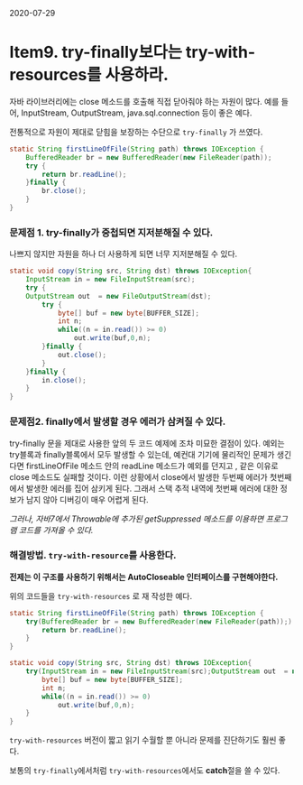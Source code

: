 2020-07-29



# Item9. try-finally보다는 try-with-resources를 사용하라.

자바 라이브러리에는 close 메소드를 호출해 직접 닫아줘야 하는 자원이 많다. 예를 들어, InputStream, OutputStream, java.sql.connection 등이 좋은 예다. 

전통적으로 자원이 제대로 닫힘을 보장하는 수단으로 `try-finally` 가 쓰였다. 

```java
static String firstLineOfFile(String path) throws IOException {
    BufferedReader br = new BufferedReader(new FileReader(path));
    try {
        return br.readLine();
    }finally {
        br.close();
    }
}
```

### 문제점 1. try-finally가 중첩되면 지저분해질 수 있다.

나쁘지 않지만 자원을 하나 더 사용하게 되면 너무 지저분해질 수 있다. 

```java
static void copy(String src, String dst) throws IOException{
    InputStream in = new FileInputStream(src);
    try {
    OutputStream out  = new FileOutputStream(dst);
        try {
            byte[] buf = new byte[BUFFER_SIZE];
            int n;
            while((n = in.read()) >= 0)
                out.write(buf,0,n);
        }finally {
            out.close();
        }
    }finally {
        in.close();
    }
}
```

### 문제점2. finally에서 발생할 경우 에러가 삼켜질 수 있다.

try-finally 문을 제대로 사용한 앞의 두 코드 예제에 조차 미묘한 결점이 있다. 예외는 try블록과 finally블록에서 모두 발생할 수 있는데, 예컨대 기기에 물리적인 문제가 생긴다면 firstLineOfFile 메소드 안의 readLine 메소드가 예외를 던지고 , 같은 이유로 close 메소드도 실패할 것이다. 이런 상황에서 close에서 발생한 두번째 에러가 첫번째에서 발생한 에러를 집어 삼키게 된다. 그래서 스택 추적 내역에 첫번째 에러에 대한 정보가 남지 않아 디버깅이 매우 어렵게 된다.

*그러나, 자바7에서 Throwable에 추가된 getSuppressed 메소드를 이용하면 프로그램 코드를 가져올 수 있다.* 

### 해결방법. `try-with-resource`를 사용한다.

**전제는 이 구조를 사용하기 위해서는 AutoCloseable 인터페이스를 구현해야한다.**

위의 코드들을 `try-with-resources` 로 재 작성한 예다. 

```java
static String firstLineOfFile(String path) throws IOException {
    try(BufferedReader br = new BufferedReader(new FileReader(path));) {
        return br.readLine();
    }
}
```

```java
static void copy(String src, String dst) throws IOException{
    try(InputStream in = new FileInputStream(src);OutputStream out  = new FileOutputStream(dst)) {
        byte[] buf = new byte[BUFFER_SIZE];
        int n;
        while((n = in.read()) >= 0)
            out.write(buf,0,n);
    }
}
```

`try-with-resources` 버전이 짧고 읽기 수월할 뿐 아니라 문제를 진단하기도 훨씬 좋다. 

보통의 `try-finally`에서처럼 `try-with-resources`에서도 **catch**절을 쓸 수 있다.